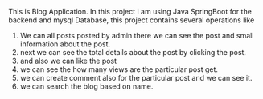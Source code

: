 This is Blog Application.
In this project i am using Java SpringBoot for the backend and mysql Database,
this project contains several operations like 
1. We can all posts posted by admin there we can see the post and small information about the post.
2. next we can see the total details about the post by clicking the post.
3. and also we can like the post
4. we can see the how many views are the particular post get.
5. we can create comment also for the particular post and we can see it.
6. we can search the blog based on name.
